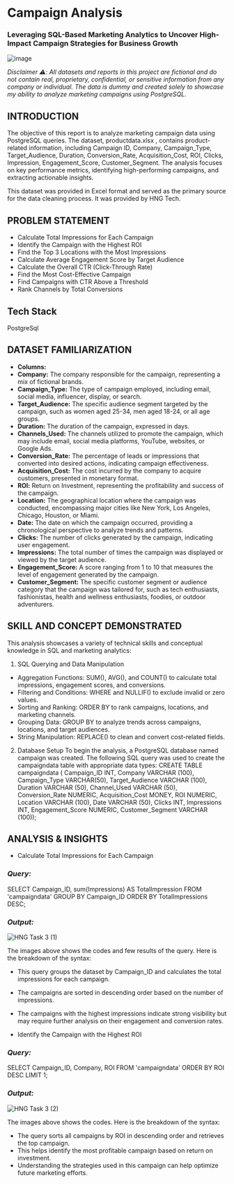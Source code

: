 # Campaign Analysis
### Leveraging SQL-Based Marketing Analytics to Uncover High-Impact Campaign Strategies for Business Growth

![image](https://github.com/user-attachments/assets/d5bf80fe-4078-471a-b483-107572eb813b)

*Disclaimer ⚠️: All datasets and reports in this project are fictional and do not contain real, proprietary, confidential, or sensitive information from any company or individual. The data is dummy and created solely to showcase my ability to analyze marketing campaigns using PostgreSQL.*

## INTRODUCTION
The objective of this report is to analyze marketing campaign data using PostgreSQL queries.
The dataset, productdata.xlsx , contains product-related information, including Campaign ID, Company, Campaign_Type, Target_Audience, Duration, Conversion_Rate, Acquisition_Cost, ROI, Clicks, Impression, Engagement_Score, Customer_Segment. The analysis focuses on key performance metrics, identifying high-performing campaigns, and extracting actionable insights.

This dataset was provided in Excel format and served as the primary source for the data cleaning process. It was provided by HNG Tech.

## PROBLEM STATEMENT
- Calculate Total Impressions for Each Campaign
- Identify the Campaign with the Highest  ROI
- Find the Top 3 Locations with the Most Impressions
- Calculate Average Engagement Score by  Target Audience
- Calculate the Overall CTR (Click-Through  Rate)
- Find the Most Cost-Effective Campaign
- Find Campaigns with CTR Above a  Threshold
- Rank Channels by Total Conversions

## Tech Stack
PostgreSql

## DATASET FAMILIARIZATION
- **Columns:**
- **Company:** The company responsible for the campaign, representing a mix of fictional brands.
- **Campaign_Type:** The type of campaign employed, including email, social media, influencer, display, or search.
- **Target_Audience:** The specific audience segment targeted by the campaign, such as women aged 25-34, men aged 18-24, or all age groups.
- **Duration:** The duration of the campaign, expressed in days.
- **Channels_Used:** The channels utilized to promote the campaign, which may include email, social media platforms, YouTube, websites, or Google Ads.
- **Conversion_Rate:** The percentage of leads or impressions that converted into desired actions, indicating campaign effectiveness.
- **Acquisition_Cost:** The cost incurred by the company to acquire customers, presented in monetary format.
- **ROl:** Return on Investment, representing the profitability and success of the campaign.
- **Location:** The geographical location where the campaign was conducted, encompassing major cities like New York, Los Angeles, Chicago, Houston, or Miami.
- **Date:** The date on which the campaign occurred, providing a chronological perspective to analyze trends and patterns.
- **Clicks:** The number of clicks generated by the campaign, indicating user engagement.
- **Impressions:** The total number of times the campaign was displayed or viewed by the target audience.
- **Engagement_Score:** A score ranging from 1 to 10 that measures the level of engagement generated by the campaign.
- **Customer_Segment:** The specific customer segment or audience category that the campaign was tailored for, such as tech enthusiasts, fashionistas, health and wellness enthusiasts, foodies, or outdoor adventurers.

## SKILL AND CONCEPT DEMONSTRATED
This analysis showcases a variety of technical skills and conceptual knowledge in SQL and marketing analytics:
1. SQL Querying and Data Manipulation
- Aggregation Functions: SUM(), AVG(), and COUNT() to calculate total impressions, engagement scores, and conversions.
- Filtering and Conditions: WHERE and NULLIF() to exclude invalid or zero values.
- Sorting and Ranking: ORDER BY to rank campaigns, locations, and marketing channels.
- Grouping Data: GROUP BY to analyze trends across campaigns, locations, and target audiences.
- String Manipulation: REPLACE() to clean and convert cost-related fields.

2. Database Setup
To begin the analysis, a PostgreSQL database named campaign was created. The following SQL query was used to create the campaigndata table with appropriate data types:
CREATE TABLE campaigndata ( Campaign_ID INT, Company VARCHAR (100), Campaign_Type VARCHAR(50), Target_Audience VARCHAR (100), Duration VARCHAR (50), Channel_Used VARCHAR (50), Conversion_Rate NUMERIC, Acquisition_Cost MONEY, ROI NUMERIC, Location VARCHAR (100), Date VARCHAR (50), Clicks INT, Impressions INT, Engagement_Score NUMERIC, Customer_Segment VARCHAR (100));

## ANALYSIS & INSIGHTS
- Calculate Total Impressions for Each Campaign
### *Query:*
SELECT
    Campaign_ID,
    sum(Impressions) AS TotalImpression
FROM 'campaigndata'
GROUP BY Campaign_ID
ORDER BY TotalImpressions DESC;

### *Output:*
![HNG Task 3 (1)](https://github.com/user-attachments/assets/0e587534-9cf9-4dd9-86d8-14f0aec3ba08)

The images above shows the codes and few  results of the query. Here is the breakdown of the syntax:
- This query groups the dataset by Campaign_ID and calculates the total impressions for each campaign.
- The campaigns are sorted in descending order based on the number of impressions.
- The campaigns with the highest impressions indicate strong visibility but may require further analysis on their engagement and conversion rates.

- Identify the Campaign with the Highest  ROI
### *Query:*
SELECT
    Campaign_ID,
    Company,
    ROI
FROM 'campaigndata'
ORDER BY ROI DESC
LIMIT 1;
            
### *Output:*
![HNG Task 3 (2)](https://github.com/user-attachments/assets/b28d2072-0940-4695-b629-1a43ea085467)


The images above shows the codes. Here is the breakdown of the syntax:
- The query sorts all campaigns by ROI in descending order and retrieves the top campaign.
- This helps identify the most profitable campaign based on return on investment.
- Understanding the strategies used in this campaign can help optimize future marketing efforts.









